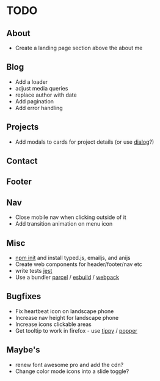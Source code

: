 # TODO

## About

- Create a landing page section above the about me

## Blog

- Add a loader
- adjust media queries
- replace author with date
- Add pagination
- Add error handling

## Projects

- Add modals to cards for project details (or use [dialog](https://developer.mozilla.org/en-US/docs/Web/HTML/Element/dialog)?)

## Contact

## Footer

## Nav

- Close mobile nav when clicking outside of it
- Add transition animation on menu icon

## Misc

- [npm init](https://nodesource.com/blog/an-absolute-beginners-guide-to-using-npm/) and install typed.js, emailjs, and anijs
- Create web components for header/footer/nav etc
- write tests [jest](https://jestjs.io/)
- Use a bundler [parcel](https://github.com/parcel-bundler/parcel#readme) / [esbuild](https://github.com/evanw/esbuild#readme) / [webpack](https://github.com/webpack/webpack)

## Bugfixes

- Fix heartbeat icon on landscape phone
- Increase nav height for landscape phone
- Increase icons clickable areas
- Get tooltip to work in firefox - use [tippy](https://atomiks.github.io/tippyjs/) / [popper](https://popper.js.org/)

## Maybe's

- renew font awesome pro and add the cdn?
- Change color mode icons into a slide toggle?
